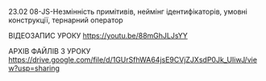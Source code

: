 23.02
08-JS-Незмінність примітивів, неймінг ідентифікаторів, умовні конструкції, тернарний оператор

ВІДЕОЗАПИС УРОКУ https://youtu.be/88mGhJLJsYY

АРХІВ ФАЙЛІВ З УРОКУ https://drive.google.com/file/d/1GUrSfhWA64jsE9CVjZJXsdP0Jk_UIiwJ/view?usp=sharing
